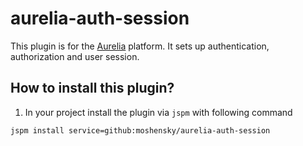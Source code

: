 # aurelia-auth-session

This plugin is for the [Aurelia](http://www.aurelia.io/) platform. It sets up authentication, authorization and user session.


## How to install this plugin?

1. In your project install the plugin via `jspm` with following command

  ```shell
  jspm install service=github:moshensky/aurelia-auth-session
  ```

